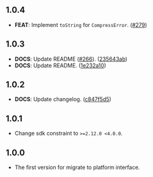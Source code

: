 ## 1.0.4

- **FEAT**: Implement `toString` for `CompressError`. ([#279](https://github.com/fluttercandies/flutter_image_compress/pull/279))

## 1.0.3

 - **DOCS**: Update README ([#266](https://github.com/fluttercandies/flutter_image_compress/issues/266)). ([235643ab](https://github.com/fluttercandies/flutter_image_compress/commit/235643ab0be9c9a39083031d9ab9de06a74241f3))
 - **DOCS**: Update README. ([1e232a10](https://github.com/fluttercandies/flutter_image_compress/commit/1e232a10c84743ab3c35e1bffda5730801506891))

## 1.0.2

 - **DOCS**: Update changelog. ([c847f5d5](https://github.com/fluttercandies/flutter_image_compress/commit/c847f5d5d03d4e727b1a83dd33e54d8d93787749))

## 1.0.1

- Change sdk constraint to `>=2.12.0 <4.0.0`.

## 1.0.0

- The first version for migrate to platform interface.
